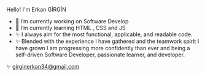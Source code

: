 
Hello! I'm  Erkan GİRGİN
* 🔭 I’m currently working on Software Develop
* 🌱 I’m currently learning HTML , CSS and JS
* ✨ I always aim for the most functional, applicable, and readable code.
* ✨ Blended with the experience I have gathered and the teamwork spirit I have grown I am progressing more confidently than ever and being a self-driven Software Developer, passionate learner, and developer.

✨ girginerkan34@gmail.com

